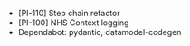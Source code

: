 - [PI-110] Step chain refactor
- [PI-100] NHS Context logging
- Dependabot: pydantic, datamodel-codegen
